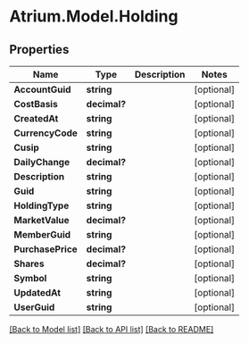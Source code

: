 # Atrium.Model.Holding
## Properties

Name | Type | Description | Notes
------------ | ------------- | ------------- | -------------
**AccountGuid** | **string** |  | [optional] 
**CostBasis** | **decimal?** |  | [optional] 
**CreatedAt** | **string** |  | [optional] 
**CurrencyCode** | **string** |  | [optional] 
**Cusip** | **string** |  | [optional] 
**DailyChange** | **decimal?** |  | [optional] 
**Description** | **string** |  | [optional] 
**Guid** | **string** |  | [optional] 
**HoldingType** | **string** |  | [optional] 
**MarketValue** | **decimal?** |  | [optional] 
**MemberGuid** | **string** |  | [optional] 
**PurchasePrice** | **decimal?** |  | [optional] 
**Shares** | **decimal?** |  | [optional] 
**Symbol** | **string** |  | [optional] 
**UpdatedAt** | **string** |  | [optional] 
**UserGuid** | **string** |  | [optional] 

[[Back to Model list]](../README.md#documentation-for-models) [[Back to API list]](../README.md#documentation-for-api-endpoints) [[Back to README]](../README.md)

